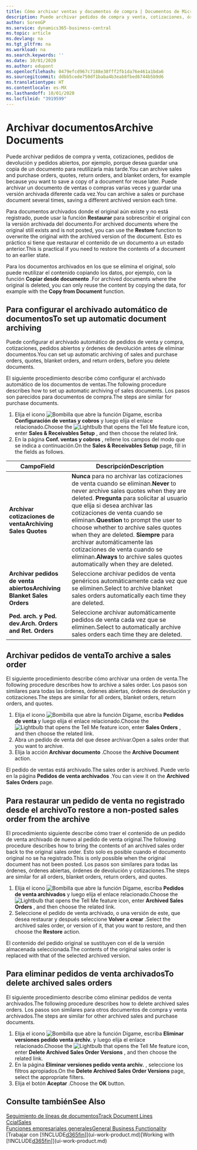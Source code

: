 ```yaml
---
title: Cómo archivar ventas y documentos de compra | Documentos de Microsoft
description: Puede archivar pedidos de compra y venta, cotizaciones, órdenes de devolución y órdenes abiertas, y puede usar el documento archivado para recrear el documento desde que se archivó.
author: SorenGP
ms.service: dynamics365-business-central
ms.topic: article
ms.devlang: na
ms.tgt_pltfrm: na
ms.workload: na
ms.search.keywords: ''
ms.date: 10/01/2020
ms.author: edupont
ms.openlocfilehash: 0479efcd967c7188e38fff2fb1da76e461a1bda6
ms.sourcegitcommit: ddbb5cede750df1baba4b3eab8fbed6744b5b9d6
ms.translationtype: HT
ms.contentlocale: es-MX
ms.lasthandoff: 10/01/2020
ms.locfileid: "3919599"
---
```

# <a name="archive-documents"></a><span data-ttu-id="f2b18-103">Archivar documentos</span><span class="sxs-lookup"><span data-stu-id="f2b18-103">Archive Documents</span></span>
<span data-ttu-id="f2b18-104">Puede archivar pedidos de compra y venta, cotizaciones, pedidos de devolución y pedidos abiertos, por ejemplo, porque desea guardar una copia de un documento para reutilizarla más tarde.</span><span class="sxs-lookup"><span data-stu-id="f2b18-104">You can archive sales and purchase orders, quotes, return orders, and blanket orders, for example because you want to save a copy of a document for reuse later.</span></span> <span data-ttu-id="f2b18-105">Puede archivar un documento de ventas o compras varias veces y guardar una versión archivada diferente cada vez.</span><span class="sxs-lookup"><span data-stu-id="f2b18-105">You can archive a sales or purchase document several times, saving a different archived version each time.</span></span>

<span data-ttu-id="f2b18-106">Para documentos archivados donde el original aún existe y no está registrado, puede usar la función **Restaurar** para sobrescribir el original con la versión archivada del documento.</span><span class="sxs-lookup"><span data-stu-id="f2b18-106">For archived documents where the original still exists and is not posted, you can use the **Restore** function to overwrite the original with the archived version of the document.</span></span> <span data-ttu-id="f2b18-107">Esto es práctico si tiene que restaurar el contenido de un documento a un estado anterior.</span><span class="sxs-lookup"><span data-stu-id="f2b18-107">This is practical if you need to restore the contents of a document to an earlier state.</span></span>

<span data-ttu-id="f2b18-108">Para los documentos archivados en los que se elimina el original, solo puede reutilizar el contenido copiando los datos, por ejemplo, con la función **Copiar desde documento** .</span><span class="sxs-lookup"><span data-stu-id="f2b18-108">For archived documents where the original is deleted, you can only reuse the content by copying the data, for example with the **Copy from Document** function.</span></span>   

## <a name="to-set-up-automatic-document-archiving"></a><span data-ttu-id="f2b18-109">Para configurar el archivado automático de documentos</span><span class="sxs-lookup"><span data-stu-id="f2b18-109">To set up automatic document archiving</span></span>  
<span data-ttu-id="f2b18-110">Puede configurar el archivado automático de pedidos de venta y compra, cotizaciones, pedidos abiertos y órdenes de devolución antes de eliminar documentos.</span><span class="sxs-lookup"><span data-stu-id="f2b18-110">You can set up automatic archiving of sales and purchase orders, quotes, blanket orders, and return orders, before you delete documents.</span></span>

<span data-ttu-id="f2b18-111">El siguiente procedimiento describe cómo configurar el archivado automático de los documentos de ventas.</span><span class="sxs-lookup"><span data-stu-id="f2b18-111">The following procedure describes how to set up automatic archiving of sales documents.</span></span> <span data-ttu-id="f2b18-112">Los pasos son parecidos para documentos de compra.</span><span class="sxs-lookup"><span data-stu-id="f2b18-112">The steps are similar for purchase documents.</span></span>
1.  <span data-ttu-id="f2b18-113">Elija el icono ![Bombilla que abre la función Dígame](media/ui-search/search_small.png "Dígame qué desea hacer"), escriba **Configuración de ventas y cobros** y luego elija el enlace relacionado.</span><span class="sxs-lookup"><span data-stu-id="f2b18-113">Choose the ![Lightbulb that opens the Tell Me feature](media/ui-search/search_small.png "Tell me what you want to do") icon, enter **Sales & Receivables Setup** , and then choose the related link.</span></span>
2. <span data-ttu-id="f2b18-114">En la página **Conf. ventas y cobros** , rellene los campos del modo que se indica a continuación.</span><span class="sxs-lookup"><span data-stu-id="f2b18-114">On the **Sales & Receivables Setup** page, fill in the fields as follows.</span></span>

|<span data-ttu-id="f2b18-115">Campo</span><span class="sxs-lookup"><span data-stu-id="f2b18-115">Field</span></span>|<span data-ttu-id="f2b18-116">Descripción</span><span class="sxs-lookup"><span data-stu-id="f2b18-116">Description</span></span>|
|-----|-----------|
|<span data-ttu-id="f2b18-117">**Archivar cotizaciones de venta**</span><span class="sxs-lookup"><span data-stu-id="f2b18-117">**Archiving Sales Quotes**</span></span>|<span data-ttu-id="f2b18-118">**Nunca** para no archivar las cotizaciones de venta cuando se eliminan.</span><span class="sxs-lookup"><span data-stu-id="f2b18-118">**Never** to never archive sales quotes when they are deleted.</span></span> <span data-ttu-id="f2b18-119">**Pregunta** para solicitar al usuario que elija si desea archivar las cotizaciones de venta cuando se eliminan.</span><span class="sxs-lookup"><span data-stu-id="f2b18-119">**Question** to prompt the user to choose whether to archive sales quotes when they are deleted.</span></span> <span data-ttu-id="f2b18-120">**Siempre** para archivar automáticamente las cotizaciones de venta cuando se eliminan.</span><span class="sxs-lookup"><span data-stu-id="f2b18-120">**Always** to archive sales quotes automatically when they are deleted.</span></span>|
|<span data-ttu-id="f2b18-121">**Archivar pedidos de venta abiertos**</span><span class="sxs-lookup"><span data-stu-id="f2b18-121">**Archiving Blanket Sales Orders**</span></span>|<span data-ttu-id="f2b18-122">Seleccione archivar pedidos de venta genéricos automáticamente cada vez que se eliminen.</span><span class="sxs-lookup"><span data-stu-id="f2b18-122">Select to archive blanket sales orders automatically each time they are deleted.</span></span>|
|<span data-ttu-id="f2b18-123">**Ped. arch. y Ped. dev.**</span><span class="sxs-lookup"><span data-stu-id="f2b18-123">**Arch. Orders and Ret. Orders**</span></span>|<span data-ttu-id="f2b18-124">Seleccione archivar automáticamente pedidos de venta cada vez que se eliminen.</span><span class="sxs-lookup"><span data-stu-id="f2b18-124">Select to automatically archive sales orders each time they are deleted.</span></span>|

## <a name="to-archive-a-sales-order"></a><span data-ttu-id="f2b18-125">Archivar pedidos de venta</span><span class="sxs-lookup"><span data-stu-id="f2b18-125">To archive a sales order</span></span>
<span data-ttu-id="f2b18-126">El siguiente procedimiento describe cómo archivar una orden de venta.</span><span class="sxs-lookup"><span data-stu-id="f2b18-126">The following procedure describes how to archive a sales order.</span></span> <span data-ttu-id="f2b18-127">Los pasos son similares para todas las órdenes, órdenes abiertas, órdenes de devolución y cotizaciones.</span><span class="sxs-lookup"><span data-stu-id="f2b18-127">The steps are similar for all orders, blanket orders, return orders, and quotes.</span></span>

1.  <span data-ttu-id="f2b18-128">Elija el icono ![Bombilla que abre la función Dígame](media/ui-search/search_small.png "Dígame qué desea hacer"), escriba **Pedidos de venta** y luego elija el enlace relacionado.</span><span class="sxs-lookup"><span data-stu-id="f2b18-128">Choose the ![Lightbulb that opens the Tell Me feature](media/ui-search/search_small.png "Tell me what you want to do") icon, enter **Sales Orders** , and then choose the related link.</span></span>  
2.  <span data-ttu-id="f2b18-129">Abra un pedido de venta del que desee archivar.</span><span class="sxs-lookup"><span data-stu-id="f2b18-129">Open a sales order that you want to archive.</span></span>  
3.  <span data-ttu-id="f2b18-130">Elija la acción **Archivar documento** .</span><span class="sxs-lookup"><span data-stu-id="f2b18-130">Choose the **Archive Document** action.</span></span>

<span data-ttu-id="f2b18-131">El pedido de ventas está archivado.</span><span class="sxs-lookup"><span data-stu-id="f2b18-131">The sales order is archived.</span></span> <span data-ttu-id="f2b18-132">Puede verlo en la página **Pedidos de venta archivados** .</span><span class="sxs-lookup"><span data-stu-id="f2b18-132">You can view it on the **Archived Sales Orders** page.</span></span>

## <a name="to-restore-a-non-posted-sales-order-from-the-archive"></a><span data-ttu-id="f2b18-133">Para restaurar un pedido de venta no registrado desde el archivo</span><span class="sxs-lookup"><span data-stu-id="f2b18-133">To restore a non-posted sales order from the archive</span></span>
<span data-ttu-id="f2b18-134">El procedimiento siguiente describe cómo traer el contenido de un pedido de venta archivado de nuevo al pedido de venta original.</span><span class="sxs-lookup"><span data-stu-id="f2b18-134">The following procedure describes how to bring the contents of an archived sales order back to the original sales order.</span></span> <span data-ttu-id="f2b18-135">Esto solo es posible cuando el documento original no se ha registrado.</span><span class="sxs-lookup"><span data-stu-id="f2b18-135">This is only possible when the original document has not been posted.</span></span> <span data-ttu-id="f2b18-136">Los pasos son similares para todas las órdenes, órdenes abiertas, órdenes de devolución y cotizaciones.</span><span class="sxs-lookup"><span data-stu-id="f2b18-136">The steps are similar for all orders, blanket orders, return orders, and quotes.</span></span>

1. <span data-ttu-id="f2b18-137">Elija el icono ![Bombilla que abre la función Dígame](media/ui-search/search_small.png "Dígame qué desea hacer"), escriba **Pedidos de venta archivados** y luego elija el enlace relacionado.</span><span class="sxs-lookup"><span data-stu-id="f2b18-137">Choose the ![Lightbulb that opens the Tell Me feature](media/ui-search/search_small.png "Tell me what you want to do") icon, enter **Archived Sales Orders** , and then choose the related link.</span></span>
2. <span data-ttu-id="f2b18-138">Seleccione el pedido de venta archivado, o una versión de este, que desea restaurar y después seleccione **Volver a crear** .</span><span class="sxs-lookup"><span data-stu-id="f2b18-138">Select the archived sales order, or version of it, that you want to restore, and then choose the **Restore** action.</span></span>  

<span data-ttu-id="f2b18-139">El contenido del pedido original se sustituyen con el de la versión almacenada seleccionada.</span><span class="sxs-lookup"><span data-stu-id="f2b18-139">The contents of the original sales order is replaced with that of the selected archived version.</span></span>

## <a name="to-delete-archived-sales-orders"></a><span data-ttu-id="f2b18-140">Para eliminar pedidos de venta archivados</span><span class="sxs-lookup"><span data-stu-id="f2b18-140">To delete archived sales orders</span></span>
<span data-ttu-id="f2b18-141">El siguiente procedimiento describe cómo eliminar pedidos de venta archivados.</span><span class="sxs-lookup"><span data-stu-id="f2b18-141">The following procedure describes how to delete archived sales orders.</span></span> <span data-ttu-id="f2b18-142">Los pasos son similares para otros documentos de compra y venta archivados.</span><span class="sxs-lookup"><span data-stu-id="f2b18-142">The steps are similar for other archived sales and purchase documents.</span></span>

1.  <span data-ttu-id="f2b18-143">Elija el icono ![Bombilla que abre la función Dígame](media/ui-search/search_small.png "Dígame qué desea hacer"), escriba **Eliminar versiones pedido venta archiv.** y luego elija el enlace relacionado.</span><span class="sxs-lookup"><span data-stu-id="f2b18-143">Choose the ![Lightbulb that opens the Tell Me feature](media/ui-search/search_small.png "Tell me what you want to do") icon, enter **Delete Archived Sales Order Versions** , and then choose the related link.</span></span>  
2.  <span data-ttu-id="f2b18-144">En la página **Eliminar versiones pedido venta archiv.** , seleccione los filtros apropiados.</span><span class="sxs-lookup"><span data-stu-id="f2b18-144">On the **Delete Archived Sales Order Versions** page, select the appropriate filters.</span></span>  
3.  <span data-ttu-id="f2b18-145">Elija el botón **Aceptar** .</span><span class="sxs-lookup"><span data-stu-id="f2b18-145">Choose the **OK** button.</span></span>

## <a name="see-also"></a><span data-ttu-id="f2b18-146">Consulte también</span><span class="sxs-lookup"><span data-stu-id="f2b18-146">See Also</span></span>
[<span data-ttu-id="f2b18-147">Seguimiento de líneas de documentos</span><span class="sxs-lookup"><span data-stu-id="f2b18-147">Track Document Lines</span></span>](across-how-to-track-document-lines.md)  
[<span data-ttu-id="f2b18-148">Ccial</span><span class="sxs-lookup"><span data-stu-id="f2b18-148">Sales</span></span>](sales-manage-sales.md)  
[<span data-ttu-id="f2b18-149">Funciones empresariales generales</span><span class="sxs-lookup"><span data-stu-id="f2b18-149">General Business Functionality</span></span>](ui-across-business-areas.md)  
<span data-ttu-id="f2b18-150">[Trabajar con [!INCLUDE[d365fin](includes/d365fin_md.md)]](ui-work-product.md)</span><span class="sxs-lookup"><span data-stu-id="f2b18-150">[Working with [!INCLUDE[d365fin](includes/d365fin_md.md)]](ui-work-product.md)</span></span>
